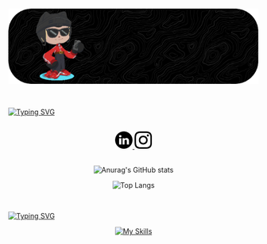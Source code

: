 <div style="display: inline_block"></br>
    <img align="center" alt="html5" src="github-header-image (1).png"/>
</div>

<br>
<br>

[![Typing SVG](https://readme-typing-svg.herokuapp.com?font=Fira+Code&duration=4600&pause=870&color=000000&center=true&vCenter=true&width=435&lines=Welcome%3A;Hello+World!+I'm+Guilherme!+%F0%9F%91%8B;I'm+From+Brasil)](https://git.io/typing-svg)

<br>

<div align="center">

  <a href="https://www.linkedin.com/in/guilhermesouzadev/">
    <img src="./linkedIn.png" alt="LinkedIn" width="35" />
  </a>

  <a href="https://www.instagram.com/_illuminatedsouza/">
    <img src="./instagram.png" alt="Instagram" width="35" />
  </a>

</div>

<br>

<div align="center">

![Anurag's GitHub stats](https://github-readme-stats.vercel.app/api?username=souzzdev&show_icons=true&theme=dark)


![Top Langs](https://github-readme-stats.vercel.app/api/top-langs/?username=souzzdev&layout=compact&theme=dark)

</div>

<br>

[![Typing SVG](https://readme-typing-svg.herokuapp.com?font=Fira+Code&duration=4600&pause=870&color=000000&center=true&vCenter=true&width=435&lines=Technologies+I+use+daily)](https://git.io/typing-svg)
<div align="center">
  
  [![My Skills](https://skillicons.dev/icons?i=html,css,js,python,c)](https://skillicons.dev)

</div>

